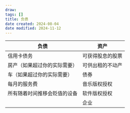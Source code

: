 ```yaml
---
draw:
tags: []
title: 负债
date created: 2024-08-04
date modified: 2024-11-12
---
```


| 负债             | 资产       |
| -------------- | -------- |
| 信用卡债务          | 可获得股息的股票 |
| 房产（如果超过你的实际需要）| 可供出租的不动产 |
| 车（如果超过你的实际需要）| 债券       |
| 每月的服务费         | 音乐版权授权   |
| 所有随着时间推移会贬值的设备 | 软件版权授权   |
|                | 企业       |
